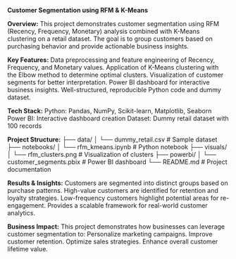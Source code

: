 **Customer Segmentation using RFM & K-Means**

**Overview:**
This project demonstrates customer segmentation using RFM (Recency, Frequency, Monetary) analysis combined with K-Means clustering on a retail dataset. The goal is to group customers based on purchasing behavior and provide actionable business insights.

**Key Features:**
Data preprocessing and feature engineering of Recency, Frequency, and Monetary values.
Application of K-Means clustering with the Elbow method to determine optimal clusters.
Visualization of customer segments for better interpretation.
Power BI dashboard for interactive business insights.
Well-structured, reproducible Python code and dummy dataset.

**Tech Stack:**
Python: Pandas, NumPy, Scikit-learn, Matplotlib, Seaborn
Power BI: Interactive dashboard creation
Dataset: Dummy retail dataset with 100 records

**Project Structure:**
├── data/
│   └── dummy_retail.csv       # Sample dataset
├── notebooks/
│   └── rfm_kmeans.ipynb       # Python notebook
├── visuals/
│   └── rfm_clusters.png       # Visualization of clusters
├── powerbi/
│   └── customer_segments.pbix # Power BI dashboard
└── README.md                  # Project documentation

**Results & Insights:**
Customers are segmented into distinct groups based on purchase patterns.
High-value customers are identified for retention and loyalty strategies.
Low-frequency customers highlight potential areas for re-engagement.
Provides a scalable framework for real-world customer analytics.

**Business Impact:**
This project demonstrates how businesses can leverage customer segmentation to:
Personalize marketing campaigns.
Improve customer retention.
Optimize sales strategies.
Enhance overall customer lifetime value.
